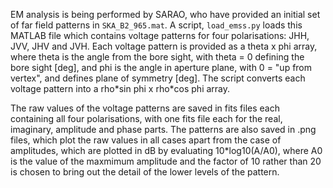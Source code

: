 EM analysis is being performed by SARAO, who have provided an initial set of far field patterns in `SKA_B2_965.mat`. A script, `load_emss.py` loads this MATLAB file which contains voltage patterns for four polarisations: JHH, JVV, JHV and JVH. Each voltage pattern is provided as a theta x phi array, where theta is the angle from the bore sight, with theta = 0 defining the bore sight [deg], and phi is the angle in aperture plane, with 0 = "up from vertex", and defines plane of symmetry [deg]. The script converts each voltage pattern into a rho\*sin phi x rho\*cos phi array.

The raw values of the voltage patterns are saved in fits files each containing all four polarisations, with one fits file each for the real, imaginary, amplitude and phase parts. The patterns are also saved in .png files, which plot the raw values in all cases apart from the case of amplitudes, which are plotted in dB by evaluating 10\*log10(A/A0), where A0 is the value of the maxmimum amplitude and the factor of 10 rather than 20 is chosen to bring out the detail of the lower levels of the pattern.